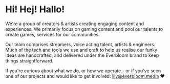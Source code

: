 # Hi! Hej! Hallo!

We're a group of creators & artists creating engaging content and experiences. We primarily focus on gaming content and pool our talents to create games, services for our communities.

Our team comprises streamers, voice acting talent, artists & engineers. Much of the tech and tools we use and craft to help us realise our funky ideas are handcrafted, and delivered under the Everbloom brand to keep things straightforward.

If you're curious about what we do, or how we operate - or if you've seen one of our projects and would like to get involved: lily@everbloom.media ♥
